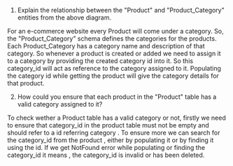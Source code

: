 1. Explain the relationship between the "Product" and "Product_Category" entities from the above diagram.

For an e-commerce website every Product will come under a category. So, the "Product_Category" schema defines the categories for the products. Each Product_Category has a category name and description of that category. So whenever a product is created or added we need to assign it to a category by providing the created category id into it. So this category_id will act as reference to the category assigned to it. Populating the category id while getting the product will give the category details for that product.

2. How could you ensure that each product in the "Product" table has a valid category assigned to it?

To check wether a Product table has a valid category or not, firstly we need to ensure that category_id in the product table must not be empty and should refer to a id referring category . To ensure more we can search for the category_id from the product , either by populating it or by finding it using the id. If we get NotFound error while populating or finding the category_id it means , the category_id is invalid or has been deleted.
